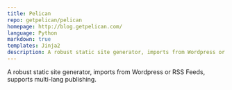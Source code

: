 ```yaml
---
title: Pelican
repo: getpelican/pelican
homepage: http://blog.getpelican.com/
language: Python
markdown: true
templates: Jinja2
description: A robust static site generator, imports from Wordpress or RSS Feeds, supports multi-lang publishing.
---
```


A robust static site generator, imports from Wordpress or RSS Feeds, supports multi-lang publishing.
